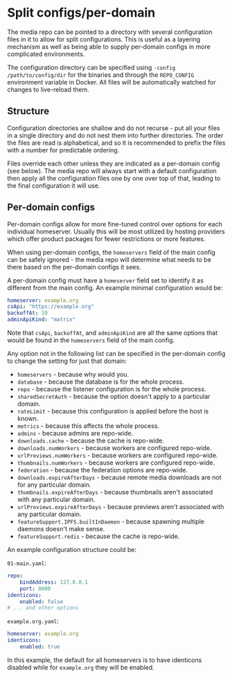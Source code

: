 # Split configs/per-domain

The media repo can be pointed to a directory with several configuration files in it to allow
for split configurations. This is useful as a layering mechanism as well as being able to
supply per-domain configs in more complicated environments.

The configuration directory can be specified using `-config /path/to/config/dir` for the binaries
and through the `REPO_CONFIG` environment variable in Docker. All files will be automatically watched
for changes to live-reload them.

## Structure

Configuration directories are shallow and do not recurse - put all your files in a single directory
and do not nest them into further directories. The order the files are read is alphabetical, and so
it is recommended to prefix the files with a number for predictable ordering.

Files override each other unless they are indicated as a per-domain config (see below). The media
repo will always start with a default configuration then apply all the configuration files one by
one over top of that, leading to the final configuration it will use.

## Per-domain configs

Per-domain configs allow for more fine-tuned control over options for each individual homeserver.
Usually this will be most utilized by hosting providers which offer product packages for fewer
restrictions or more features.

When using per-domain configs, the `homeservers` field of the main config can be safely ignored -
the media repo will determine what needs to be there based on the per-domain configs it sees.

A per-domain config must have a `homeserver` field set to identify it as different from the main
config. An example minimal configuration would be:

```yaml
homeserver: example.org
csApi: "https://example.org"
backoffAt: 10
adminApiKind: "matrix"
```

Note that `csApi`, `backoffAt`, and `adminApiKind` are all the same options that would be found
in the `homeservers` field of the main config.

Any option not in the following list can be specified in the per-domain config to change the setting
for just that domain:

* `homeservers` - because why would you.
* `database` - because the database is for the whole process.
* `repo` - because the listener configuration is for the whole process.
* `sharedSecretAuth` - because the option doesn't apply to a particular domain.
* `rateLimit` - because this configuration is applied before the host is known.
* `metrics` - because this affects the whole process.
* `admins` - because admins are repo-wide.
* `downloads.cache` - because the cache is repo-wide.
* `downloads.numWorkers` - because workers are configured repo-wide.
* `urlPreviews.numWorkers` - because workers are configured repo-wide.
* `thumbnails.numWorkers` - because workers are configured repo-wide.
* `federation` - because the federation options are repo-wide.
* `downloads.expireAfterDays` - because remote media downloads are not for any particular domain.
* `thumbnails.expireAfterDays` - because thumbnails aren't associated with any particular domain.
* `urlPreviews.expireAfterDays` - because previews aren't associated with any particular domain.
* `featureSupport.IPFS.builtInDaemon` - because spawning multiple daemons doesn't make sense.
* `featureSupport.redis` - because the cache is repo-wide.

An example configuration structure could be:

`01-main.yaml`:

```yaml
repo:
    bindAddress: 127.0.0.1
    port: 8000
identicons:
    enabled: false
# ... and other options
```

`example.org.yaml`:

```yaml
homeserver: example.org
identicons:
    enabled: true
```

In this example, the default for all homeservers is to have identicons disabled while for
`example.org` they will be enabled.
